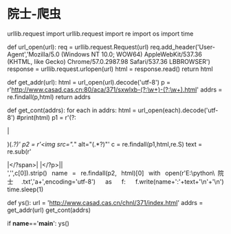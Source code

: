 # 院士-爬虫
urllib.request
import urllib.request
import re
import os
import time

def url_open(url):
    req = urllib.request.Request(url)
    req.add_header('User-Agent','Mozilla/5.0 (Windows NT 10.0; WOW64) AppleWebKit/537.36 (KHTML, like Gecko) Chrome/57.0.2987.98 Safari/537.36 LBBROWSER')
    response = urllib.request.urlopen(url)
    html = response.read()
    return  html

def get_addr(url):
    html = url_open(url).decode('utf-8')
    p = r'http://www.casad.cas.cn:80/aca/371/sxwlxb-(?:\w+)-(?:\w+).html'
    addrs = re.findall(p,html)
    return addrs

def get_cont(addrs):
    for each in addrs:
        html = url_open(each).decode('utf-8')
        #print(html)
        p1 = r'(?:<p align="justify">|<p>)(.*?)<!--contentBar end-->'
        p2 = r'<img src=".*" alt="(.*?)"'
        c = re.findall(p1,html,re.S)
        text = re.sub(r'</p><p align="justify">|</?span>|&nbsp;|</?p>|</div>|<br />','',c[0]).strip()
        name = re.findall(p2, html)[0]
        with open(r'E:\python\院士.txt','a+',encoding='utf-8') as f:
            f.write(name+':'+text+'\n'+'\n')
        time.sleep(1)



def ys():
    url = 'http://www.casad.cas.cn/chnl/371/index.html'
    addrs = get_addr(url)
    get_cont(addrs)

if __name__=='__main__':
    ys()
